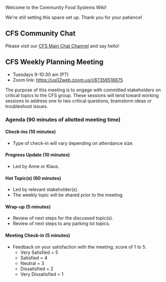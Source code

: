 Welcome to the Community Food Systems Wiki!

We're still setting this space set up. Thank you for your patience!

## CFS Community Chat

Please visit our [CFS Main Chat Channel](https://chat.collectivesensecommons.org/agora/channels/cfs-community-food-systems---main-channel) and say hello!

## CFS Weekly Planning Meeting

- Tuesdays 9-10:30 am (PT)
- Zoom link: https://us02web.zoom.us/j/87356518875

The purpose of this meeting is to engage with committed stakeholders on critical topics to the CFS group. These sessions will tend toward working sessions to address one to two critical questions, brainstorm ideas or troubleshoot issues.

### Agenda (90 minutes of allotted meeting time)

#### Check-ins (10 minutes)

-   Type of check-in will vary depending on attendance size.

#### Progress Update (10 minutes)

-   Led by Anne or Klaus.

#### Hot Topic(s) (60 minutes)

-   Led by relevant stakeholder(s).
-   The weekly topic will be shared prior to the meeting.

#### Wrap-up (5 minutes)

-   Review of next steps for the discussed topic(s).
-   Review of next steps to any parking lot topics.

#### Meeting Check-in (5 minutes)

-   Feedback on your satisfaction with the meeting; score of 1 to 5.
	-   Very Satisfied = 5
	-   Satisfied = 4
	-   Neutral = 3
	-   Dissatisfied = 2
	-   Very Dissatisfied = 1

